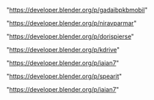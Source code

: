 "https://developer.blender.org/p/gadaibpkbmobil"

"https://developer.blender.org/p/niravparmar"

"https://developer.blender.org/p/dorispierse"

"https://developer.blender.org/p/kdrive"

"https://developer.blender.org/p/iaian7"

 
"https://developer.blender.org/p/spearit"


"https://developer.blender.org/p/iaian7"


 
